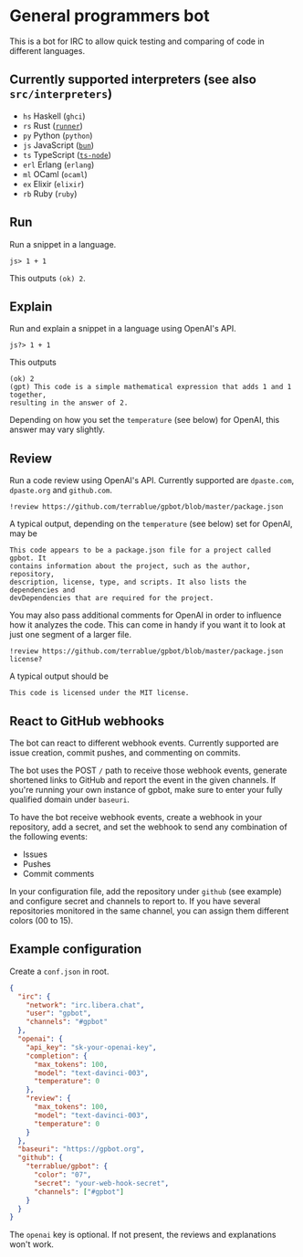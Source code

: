 # General programmers bot
This is a bot for IRC to allow quick testing and comparing of code in different
languages.

## Currently supported interpreters (see also `src/interpreters`)

* `hs` Haskell (`ghci`)
* `rs` Rust ([`runner`](https://docs.rs/crate/runner))
* `py` Python (`python`)
* `js` JavaScript ([`bun`](https://bun.sh))
* `ts` TypeScript ([`ts-node`](https://www.npmjs.com/package/ts-node))
* `erl` Erlang (`erlang`)
* `ml` OCaml (`ocaml`)
* `ex` Elixir (`elixir`)
* `rb` Ruby (`ruby`)

## Run

Run a snippet in a language.

`js> 1 + 1`

This outputs `(ok) 2`.

## Explain

Run and explain a snippet in a language using OpenAI's API.

`js?> 1 + 1`

This outputs 

```
(ok) 2
(gpt) This code is a simple mathematical expression that adds 1 and 1 together,
resulting in the answer of 2.
```

Depending on how you set the `temperature` (see below) for OpenAI, this answer
may vary slightly.

## Review

Run a code review using OpenAI's API. Currently supported are `dpaste.com`,
`dpaste.org` and `github.com`.

`!review https://github.com/terrablue/gpbot/blob/master/package.json`

A typical output, depending on the `temperature` (see below) set for OpenAI,
may be

```
This code appears to be a package.json file for a project called gpbot. It
contains information about the project, such as the author, repository,
description, license, type, and scripts. It also lists the dependencies and
devDependencies that are required for the project.
```

You may also pass additional comments for OpenAI in order to influence how it
analyzes the code. This can come in handy if you want it to look at just one
segment of a larger file.

`!review https://github.com/terrablue/gpbot/blob/master/package.json license?`

A typical output should be

`This code is licensed under the MIT license.`

## React to GitHub webhooks

The bot can react to different webhook events. Currently supported are issue
creation, commit pushes, and commenting on commits.

The bot uses the POST `/` path to receive those webhook events, generate
shortened links to GitHub and report the event in the given channels. If you're
running your own instance of gpbot, make sure to enter your fully qualified
domain under `baseuri`.

To have the bot receive webhook events, create a webhook in your repository,
add a secret, and set the webhook to send any combination of the following
events:

* Issues
* Pushes
* Commit comments

In your configuration file, add the repository under `github` (see example) and
configure secret and channels to report to. If you have several repositories
monitored in the same channel, you can assign them different colors (00 to 15).

## Example configuration

Create a `conf.json` in root.

```json
{
  "irc": {
    "network": "irc.libera.chat",
    "user": "gpbot",
    "channels": "#gpbot"
  },
  "openai": {
    "api_key": "sk-your-openai-key",
    "completion": {
      "max_tokens": 100,
      "model": "text-davinci-003",
      "temperature": 0
    },
    "review": {
      "max_tokens": 100,
      "model": "text-davinci-003",
      "temperature": 0
    }
  },
  "baseuri": "https://gpbot.org",
  "github": {
    "terrablue/gpbot": {
      "color": "07",
      "secret": "your-web-hook-secret",
      "channels": ["#gpbot"]
    }
  }
}
```

The `openai` key is optional. If not present, the reviews and explanations
won't work.
